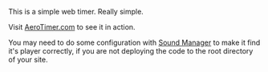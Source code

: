 This is a simple web timer. Really simple.

Visit [AeroTimer.com](http://aerotimer.com) to see it in action.

You may need to do some configuration with [Sound Manager](http://www.schillmania.com/projects/soundmanager2/) to make it find it's player correctly, if you are not deploying the code to the root directory of your site.
